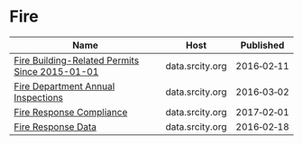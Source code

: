 # Fire

Name | Host | Published
---- | ---- | ---------
[Fire Building-Related Permits Since 2015-01-01](../datasets/h553-bxek.md) | data.srcity.org | 2016&#x2011;02&#x2011;11
[Fire Department Annual Inspections](../datasets/cmjg-efs2.md) | data.srcity.org | 2016&#x2011;03&#x2011;02
[Fire Response Compliance](../datasets/q3vj-z25u.md) | data.srcity.org | 2017&#x2011;02&#x2011;01
[Fire Response Data](../datasets/xat7-6zyk.md) | data.srcity.org | 2016&#x2011;02&#x2011;18

